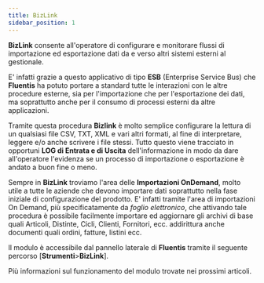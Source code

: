 ```yaml
---
title: BizLink
sidebar_position: 1
---
```



**BizLink** consente all'operatore di configurare e monitorare flussi di importazione ed esportazione dati da e verso altri sistemi esterni al gestionale.

E' infatti grazie a questo applicativo di tipo **ESB** (Enterprise Service Bus) che **Fluentis** ha potuto portare a standard tutte le interazioni con le altre procedure esterne, sia per l'importazione che per l'esportazione dei dati, ma soprattutto anche per il consumo di processi esterni da altre applicazioni. 

Tramite questa procedura **Bizlink** è molto semplice configurare la lettura di un qualsiasi file CSV, TXT, XML e vari altri formati, al fine di interpretare, leggere e/o anche scrivere i file stessi. Tutto questo viene tracciato in opportuni **LOG di Entrata e di Uscita** dell'informazione in modo da dare all'operatore l'evidenza se un processo di importazione o esportazione è andato a buon fine o meno.

Sempre in **BizLink** troviamo l'area delle **Importazioni OnDemand**, molto utile a tutte le aziende che devono importare dati soprattutto nella fase iniziale di configurazione del prodotto. E' infatti tramite l'area di importazioni On Demand, più specificatamente da *foglio elettronico*, che attivando tale procedura è possibile facilmente importare ed aggiornare gli archivi di base quali Articoli, Distinte, Cicli, Clienti, Fornitori, ecc. addirittura anche documenti quali ordini, fatture, listini ecc.

Il modulo è accessibile dal pannello laterale di **Fluentis** tramite il seguente percorso [**Strumenti**>**BizLink**].

Più informazioni sul funzionamento del modulo trovate nei prossimi articoli.
